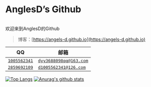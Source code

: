 # AnglesD’s Github

<div style="float: left;">

欢迎来到AnglesD的Github
> 博客：[https://angels-d.github.io](https://angels-d.github.io)
  
</div>

|QQ                                                                                          |邮箱                                                                    |
| -------------------------------------------------------------------------------------------| ---------------------------------------------------------------------- |
| <kbd>[1005562341](http://wpa.qq.com/msgrd?v=3&uin=1005562341&site=qq&menu=yes)</kbd>       | <kbd>[dyy3688098qq@163.com](mailto:dyy3688098qq@163.com)</kbd>         |
| <kbd>[2859692109](http://wpa.qq.com/msgrd?v=3&uin=2859692109&site=qq&menu=yes)</kbd>       | <kbd>[d1005562341@126.com](mailto:d1005562341@126.com)</kbd>           |

[![Top Langs](https://github-readme-stats.vercel.app/api/top-langs/?username=Angels-D&layout=compact)](https://github.com/anuraghazra/github-readme-stats)
[![Anurag's github stats](https://github-readme-stats.vercel.app/api?username=Angels-D)](https://github.com/anuraghazra/github-readme-stats)

